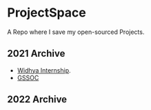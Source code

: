 # ProjectSpace

A Repo where I save my open-sourced Projects.

## 2021 Archive

* [Widhya Internship](./Internships/2021_Widhya).
* [GSSOC](./Contests/2021_GSSOC)

## 2022 Archive


